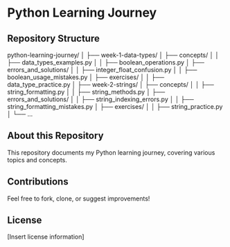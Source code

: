 # Python Learning Journey

## Repository Structure

python-learning-journey/
│
├── week-1-data-types/
│   ├── concepts/
│   │   ├── data_types_examples.py
│   │   ├── boolean_operations.py
│   ├── errors_and_solutions/
│   │   ├── integer_float_confusion.py
│   │   ├── boolean_usage_mistakes.py
│   ├── exercises/
│   │   ├── data_type_practice.py
│
├── week-2-strings/
│   ├── concepts/
│   │   ├── string_formatting.py
│   │   ├── string_methods.py
│   ├── errors_and_solutions/
│   │   ├── string_indexing_errors.py
│   │   ├── string_formatting_mistakes.py
│   ├── exercises/
│   │   ├── string_practice.py
│
└── ...

## About this Repository

This repository documents my Python learning journey, covering various topics and concepts.
## Contributions

Feel free to fork, clone, or suggest improvements!
## License

[Insert license information]

